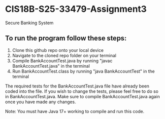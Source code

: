 # CIS18B-S25-33479-Assignment3
Secure Banking System

## To run the program follow these steps:

1. Clone this github repo onto your local device
2. Navigate to the cloned repo folder on your terminal
3. Compile BankAccountTest.java by running "javac BankAccountTest.java" in the terminal
4. Run BankAccountTest.class by running "java BankAccountTest" in the terminal

The required tests for the BankAccountTest.java file have already been coded into the file. If you wish to change the tests, please feel free to do so in BankAccountTest.java. Make sure to compile BankAccountTest.java again once you have made any changes.

Note: You must have Java 17+ working to compile and run this code.